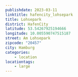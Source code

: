 ```yaml
---
publishdate: 2023-03-11
linktitle: hafencity_lohsepark
title: Lohsepark
district: HafenCity
latitude: 53.54267925194666
longitude: 10.005590747515187
street: Am Lohsepark
zipcode: "20457"
city: Hamburg
categories:
    - location
locationtags:
    - large
---
```

